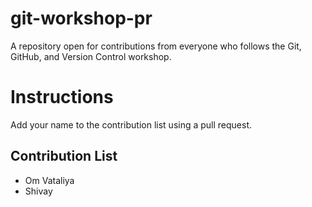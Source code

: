 # git-workshop-pr

A repository open for contributions from everyone who follows the Git, GitHub, and Version Control workshop.

# Instructions

Add your name to the contribution list using a pull request.

## Contribution List

- Om Vataliya
- Shivay